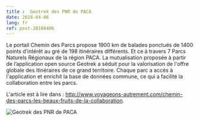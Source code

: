 ```yaml
---
title :  Geotrek des PNR de PACA
date: 2018-04-06
lang: fr
ref: post-20180406
---
```


Le portail Chemin des Parcs propose 1900 km de balades ponctués de 1400 points d’intérêt au gré de 198 itinéraires différents. Et ce à travers 7 Parcs Naturels Régionaux de la région PACA.
La mutualisation proposée à partir de l’application open source Geotrek a séduit pour la valorisation de l'offre globale des itinéraires de ce grand territoire. Chaque parc a accès à l'application et enrichit la base  de données commune, ce qui a facilité la collaboration entre les parcs.

L'article est à lire dans : <a href="http://www.voyageons-autrement.com/chemin-des-parcs-les-beaux-fruits-de-la-collaboration" target="_blank">http://www.voyageons-autrement.com/chemin-des-parcs-les-beaux-fruits-de-la-collaboration</a>.

<img alt="Geotrek des PNR de PACA" src="{{site.base_url}}/assets/img/vue-pas-des-ondes_Cd6tA9x.jpg.800x800_q85.jpg" style="max-width: 100%"/>
